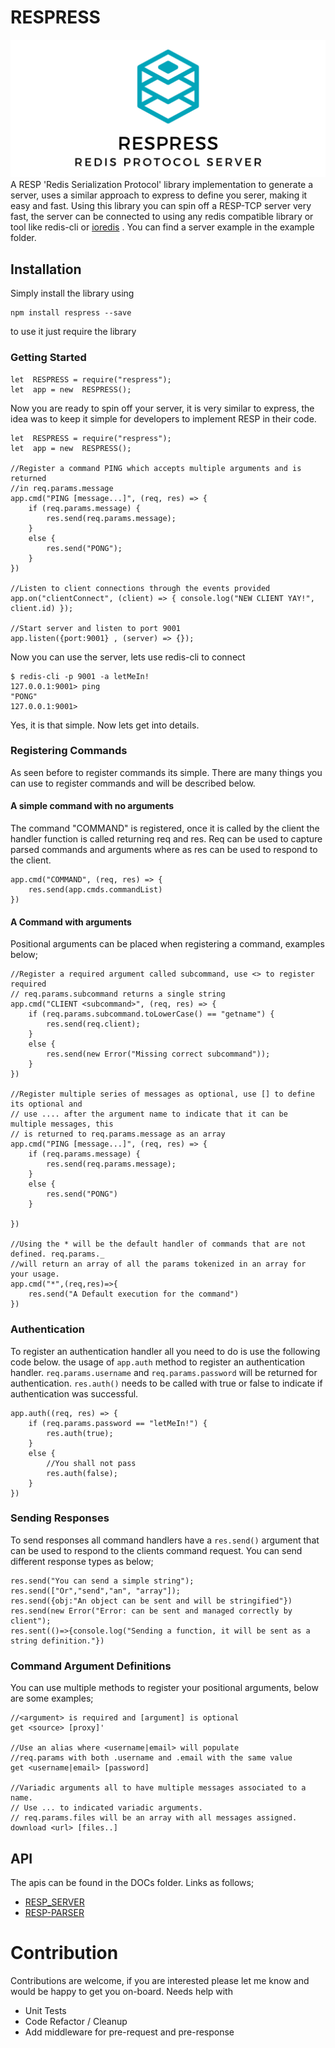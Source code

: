 
# RESPRESS 
![enter image description here](https://github.com/ywadi/respress/raw/5abe18a745ca2fc0e54629e84b77dae584c1eb35/assets/respress.png)
A RESP 'Redis Serialization Protocol' library implementation to generate a server, uses a similar approach to express to define you serer, making it easy and fast.
Using this library you can spin off a RESP-TCP server very fast, the server can be connected to using any redis compatible library or tool like redis-cli or [ioredis](https://www.npmjs.com/package/ioredis) .
You can find a server example in the example folder. 
## Installation 
Simply install the library using 

    npm install respress --save
 to use it just require the library

### Getting Started
    let  RESPRESS = require("respress");
    let  app = new  RESPRESS();
Now you are ready to spin off your server, it is very similar to express, the idea was to keep it simple for developers to implement RESP in their code.

    let  RESPRESS = require("respress");
    let  app = new  RESPRESS();
    
    //Register a command PING which accepts multiple arguments and is returned 
    //in req.params.message
    app.cmd("PING [message...]", (req, res) => {
        if (req.params.message) {
            res.send(req.params.message);
        }
        else {
            res.send("PONG");
        }
    })
    
    //Listen to client connections through the events provided 
    app.on("clientConnect", (client) => { console.log("NEW CLIENT YAY!", client.id) });

    //Start server and listen to port 9001
    app.listen({port:9001} , (server) => {});

Now you can use the server, lets use redis-cli to connect 

	$ redis-cli -p 9001 -a letMeIn!
	127.0.0.1:9001> ping
	"PONG"
	127.0.0.1:9001> 

Yes, it is that simple. Now lets get into details. 

### Registering Commands 
As seen before to register commands its simple. There are many things you can use to register commands and will be described below. 
#### A simple command with no arguments 
The command "COMMAND" is registered, once it is called by the client the handler function is called returning req and res. Req can be used to capture parsed commands and arguments where as res can be used to respond to the client. 

    app.cmd("COMMAND", (req, res) => {
        res.send(app.cmds.commandList)
    })
    
#### A Command with arguments 
Positional arguments can be placed when registering a command, examples below; 

	//Register a required argument called subcommand, use <> to register required
	// req.params.subcommand returns a single string 
    app.cmd("CLIENT <subcommand>", (req, res) => {
        if (req.params.subcommand.toLowerCase() == "getname") {
            res.send(req.client);
        }
        else {
            res.send(new Error("Missing correct subcommand"));
        }
    })
    
    //Register multiple series of messages as optional, use [] to define its optional and
    // use .... after the argument name to indicate that it can be multiple messages, this 
    // is returned to req.params.message as an array
    app.cmd("PING [message...]", (req, res) => {
        if (req.params.message) {
            res.send(req.params.message);
        }
        else {
            res.send("PONG")
        }
    
    })
    
    //Using the * will be the default handler of commands that are not defined. req.params._ 
    //will return an array of all the params tokenized in an array for your usage.
    app.cmd("*",(req,res)=>{
        res.send("A Default execution for the command")
    })

### Authentication

To register an authentication handler all you need to do is use the following code below. the usage of `app.auth` method to register an authentication handler. `req.params.username` and `req.params.password` will be returned for authentication. `res.auth()` needs to be called with true or false to indicate if authentication was successful. 

    app.auth((req, res) => {
        if (req.params.password == "letMeIn!") {
            res.auth(true);
        }
        else {
            //You shall not pass
            res.auth(false);
        }
    })

### Sending Responses 
To send responses all command handlers have a `res.send()` argument that can be used to respond to the clients command request. You can send different response types as below;

    res.send("You can send a simple string");
    res.send(["Or","send","an", "array"]);
    res.send({obj:"An object can be sent and will be stringified"})
    res.send(new Error("Error: can be sent and managed correctly by client");
    res.sent(()=>{console.log("Sending a function, it will be sent as a string definition."})

### Command Argument Definitions 
You can use multiple methods to register your positional arguments, below are some examples;

    //<argument> is required and [argument] is optional 
    get <source> [proxy]'
    
    //Use an alias where <username|email> will populate 
    //req.params with both .username and .email with the same value
    get <username|email> [password]
    
    //Variadic arguments all to have multiple messages associated to a name. 
    // Use ... to indicated variadic arguments. 
    // req.params.files will be an array with all messages assigned.
    download <url> [files..]
## API
The apis can be found in the DOCs folder. Links as follows; 
- [RESP_SERVER](https://github.com/ywadi/respress/blob/main/docs/lib_server.md)  
- [RESP-PARSER](https://github.com/ywadi/respress/blob/main/docs/resp-parser.md)

# Contribution

Contributions are welcome, if you are interested please let me know and would be happy to get you on-board.
Needs help with 
- Unit Tests 
- Code Refactor / Cleanup 
- Add middleware for pre-request and pre-response 
